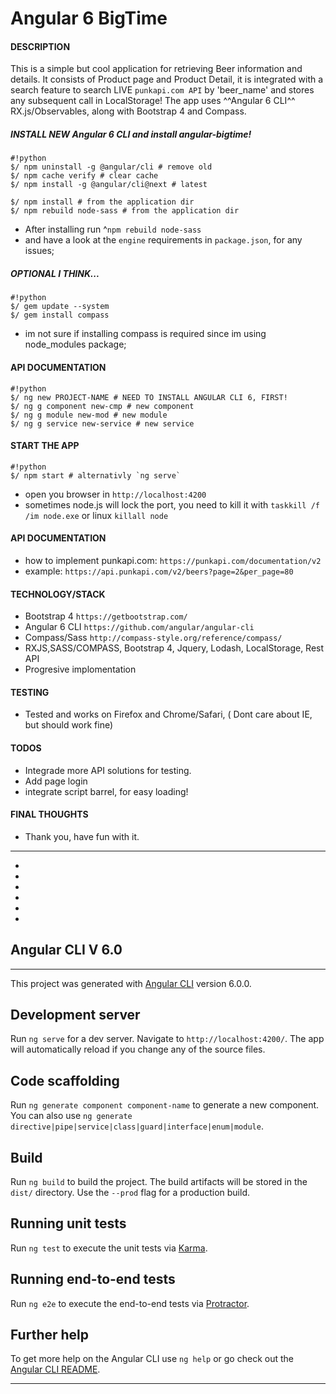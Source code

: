# Angular 6 BigTime


#### DESCRIPTION
This is a simple but cool application for retrieving Beer information and details. It consists of Product page and Product Detail, it is integrated with a search feature to search LIVE `punkapi.com API` by 'beer_name' and stores any subsequent call in LocalStorage! The app uses ^^Angular 6 CLI^^ RX.js/Observables, along with Bootstrap 4 and Compass.


##### INSTALL NEW Angular 6 CLI and install angular-bigtime!

```
#!python
$/ npm uninstall -g @angular/cli # remove old
$/ npm cache verify # clear cache 
$/ npm install -g @angular/cli@next # latest 

$/ npm install # from the application dir
$/ npm rebuild node-sass # from the application dir
```
* After installing run ^`npm rebuild node-sass`
* and have a look at the `engine` requirements in `package.json`, for any issues;

 
##### OPTIONAL I THINK...
```
#!python
$/ gem update --system
$/ gem install compass
```
* im not sure if installing compass is required since im using node_modules package;


#### API DOCUMENTATION
```
#!python
$/ ng new PROJECT-NAME # NEED TO INSTALL ANGULAR CLI 6, FIRST!
$/ ng g component new-cmp # new component
$/ ng g module new-mod # new module
$/ ng g service new-service # new service
```


#### START THE APP
```
#!python
$/ npm start # alternativly `ng serve`
```


* open you browser in `http://localhost:4200` 
* sometimes node.js will lock the port, you need to kill it with `taskkill /f /im node.exe` or linux `killall node`


#### API DOCUMENTATION
*  how to implement punkapi.com: `https://punkapi.com/documentation/v2`
*  example: `https://api.punkapi.com/v2/beers?page=2&per_page=80`


#### TECHNOLOGY/STACK
* Bootstrap 4 `https://getbootstrap.com/`
* Angular 6 CLI `https://github.com/angular/angular-cli`
* Compass/Sass `http://compass-style.org/reference/compass/`
* RXJS,SASS/COMPASS, Bootstrap 4, Jquery, Lodash, LocalStorage, Rest API
* Progresive implomentation


#### TESTING
* Tested and works on Firefox and Chrome/Safari, ( Dont care about IE, but should work fine)


#### TODOS
* Integrade more API solutions for testing.
* Add page login
* integrate script barrel, for easy loading!


#### FINAL THOUGHTS
* Thank you, have fun with it.



**********************
*
*
*
*
*
*
## Angular CLI V 6.0

********************************
This project was generated with [Angular CLI](https://github.com/angular/angular-cli) version 6.0.0.

## Development server

Run `ng serve` for a dev server. Navigate to `http://localhost:4200/`. The app will automatically reload if you change any of the source files.

## Code scaffolding

Run `ng generate component component-name` to generate a new component. You can also use `ng generate directive|pipe|service|class|guard|interface|enum|module`.

## Build

Run `ng build` to build the project. The build artifacts will be stored in the `dist/` directory. Use the `--prod` flag for a production build.

## Running unit tests

Run `ng test` to execute the unit tests via [Karma](https://karma-runner.github.io).

## Running end-to-end tests

Run `ng e2e` to execute the end-to-end tests via [Protractor](http://www.protractortest.org/).

## Further help

To get more help on the Angular CLI use `ng help` or go check out the [Angular CLI README](https://github.com/angular/angular-cli/blob/master/README.md).

********************************
